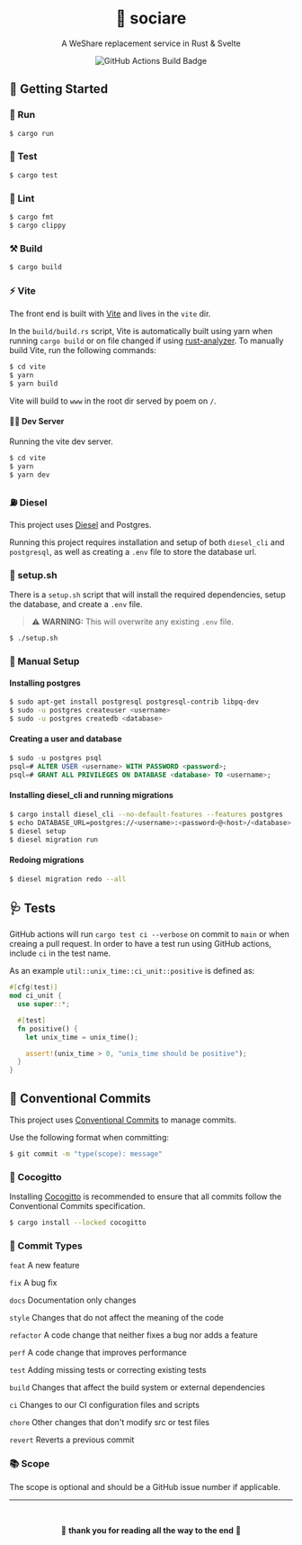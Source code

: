 <h1 align="center">
  🤝 sociare
</h1>

<p align="center">
  A WeShare replacement service in Rust & Svelte
</p>

<p align="center">
  <img src="https://github.com/alexampersandria/sociare/actions/workflows/rust.yml/badge.svg" alt="GitHub Actions Build Badge" />
</p>

## 🏦 Getting Started

### 👟 Run

```bash
$ cargo run
```

### 🧪 Test

```bash
$ cargo test
```

### 🔬 Lint

```bash
$ cargo fmt
$ cargo clippy
```

### ⚒️ Build

```bash
$ cargo build
```

### ⚡ Vite

The front end is built with [Vite](https://vitejs.dev/) and lives in the `vite` dir.

In the `build/build.rs` script, Vite is automatically built using yarn when running `cargo build` or on file changed if using [rust-analyzer](https://marketplace.visualstudio.com/items?itemName=rust-lang.rust-analyzer). To manually build Vite, run the following commands:

```bash
$ cd vite
$ yarn
$ yarn build
```

Vite will build to `www` in the root dir served by poem on `/`.

#### 👩‍💻 Dev Server

Running the vite dev server.

```bash
$ cd vite
$ yarn
$ yarn dev
```

### ⛽ Diesel

This project uses [Diesel](https://diesel.rs/) and Postgres.

Running this project requires installation and setup of both `diesel_cli` and `postgresql`, as well as creating a `.env` file to store the database url.

### 🐚 setup.sh

There is a `setup.sh` script that will install the required dependencies, setup the database, and create a `.env` file.

> ⚠️ **WARNING:** This will overwrite any existing `.env` file.

```bash
$ ./setup.sh
```

### 📝 Manual Setup

#### Installing postgres

```bash
$ sudo apt-get install postgresql postgresql-contrib libpq-dev
$ sudo -u postgres createuser <username>
$ sudo -u postgres createdb <database>
```

#### Creating a user and database

```sql
$ sudo -u postgres psql
psql=# ALTER USER <username> WITH PASSWORD <password>;
psql=# GRANT ALL PRIVILEGES ON DATABASE <database> TO <username>;
```

#### Installing diesel_cli and running migrations

```bash
$ cargo install diesel_cli --no-default-features --features postgres
$ echo DATABASE_URL=postgres://<username>:<password>@<host>/<database> > .env
$ diesel setup
$ diesel migration run
```

#### Redoing migrations

```bash
$ diesel migration redo --all
```

## 🩺 Tests

GitHub actions will run `cargo test ci --verbose` on commit to `main` or when creaing a pull request. In order to have a test run using GitHub actions, include `ci` in the test name.

As an example `util::unix_time::ci_unit::positive` is defined as:

```rust	
#[cfg(test)]
mod ci_unit {
  use super::*;

  #[test]
  fn positive() {
    let unix_time = unix_time();

    assert!(unix_time > 0, "unix_time should be positive");
  }
}
```

## 📂 Conventional Commits

This project uses [Conventional Commits](https://www.conventionalcommits.org/en/v1.0.0/) to manage commits.

Use the following format when committing:

```bash
$ git commit -m "type(scope): message"
```

### 🐓 Cocogitto

Installing [Cocogitto](https://github.com/cocogitto/cocogitto) is recommended to ensure that all commits follow the Conventional Commits specification.

```bash
$ cargo install --locked cocogitto
```

### 📃 Commit Types

`feat` A new feature

`fix` A bug fix

`docs` Documentation only changes

`style` Changes that do not affect the meaning of the code

`refactor` A code change that neither fixes a bug nor adds a feature

`perf` A code change that improves performance

`test` Adding missing tests or correcting existing tests

`build` Changes that affect the build system or external dependencies

`ci` Changes to our CI configuration files and scripts

`chore` Other changes that don't modify src or test files

`revert` Reverts a previous commit

### 📚 Scope

The scope is optional and should be a GitHub issue number if applicable.

---

<br />

<p align="center">🌈 <strong>thank you for reading all the way to the end</strong> 🦄</p>

<br />
